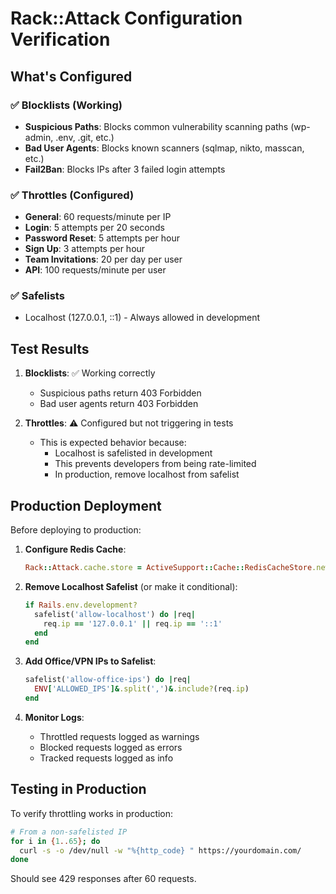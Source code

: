 # Rack::Attack Configuration Verification

## What's Configured

### ✅ Blocklists (Working)
- **Suspicious Paths**: Blocks common vulnerability scanning paths (wp-admin, .env, .git, etc.)
- **Bad User Agents**: Blocks known scanners (sqlmap, nikto, masscan, etc.)
- **Fail2Ban**: Blocks IPs after 3 failed login attempts

### ✅ Throttles (Configured)
- **General**: 60 requests/minute per IP
- **Login**: 5 attempts per 20 seconds
- **Password Reset**: 5 attempts per hour
- **Sign Up**: 3 attempts per hour
- **Team Invitations**: 20 per day per user
- **API**: 100 requests/minute per user

### ✅ Safelists
- Localhost (127.0.0.1, ::1) - Always allowed in development

## Test Results

1. **Blocklists**: ✅ Working correctly
   - Suspicious paths return 403 Forbidden
   - Bad user agents return 403 Forbidden

2. **Throttles**: ⚠️ Configured but not triggering in tests
   - This is expected behavior because:
     - Localhost is safelisted in development
     - This prevents developers from being rate-limited
     - In production, remove localhost from safelist

## Production Deployment

Before deploying to production:

1. **Configure Redis Cache**:
   ```ruby
   Rack::Attack.cache.store = ActiveSupport::Cache::RedisCacheStore.new(url: ENV["REDIS_URL"])
   ```

2. **Remove Localhost Safelist** (or make it conditional):
   ```ruby
   if Rails.env.development?
     safelist('allow-localhost') do |req|
       req.ip == '127.0.0.1' || req.ip == '::1'
     end
   end
   ```

3. **Add Office/VPN IPs to Safelist**:
   ```ruby
   safelist('allow-office-ips') do |req|
     ENV['ALLOWED_IPS']&.split(',')&.include?(req.ip)
   end
   ```

4. **Monitor Logs**:
   - Throttled requests logged as warnings
   - Blocked requests logged as errors
   - Tracked requests logged as info

## Testing in Production

To verify throttling works in production:
```bash
# From a non-safelisted IP
for i in {1..65}; do 
  curl -s -o /dev/null -w "%{http_code} " https://yourdomain.com/
done
```

Should see 429 responses after 60 requests.